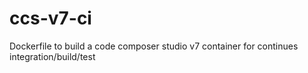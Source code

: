 # ccs-v7-ci
Dockerfile to build a code composer studio v7 container for continues integration/build/test
